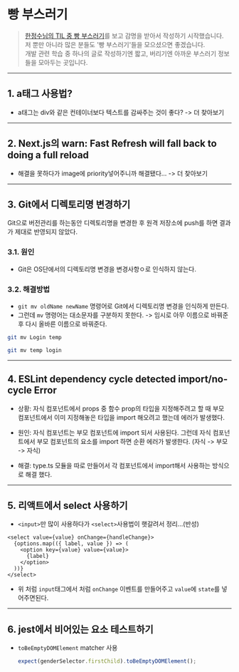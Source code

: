 # 빵 부스러기

> [한정수님의 TIL 중 빵 부스러기](https://github.com/Integerous/TIL/blob/master/ETC/BreadCrumbs.md)를 보고 감명을 받아서 작성하기 시작했습니다.  
> 저 뿐만 아니라 많은 분들도 '빵 부스러기'들을 모으셨으면 좋겠습니다.  
> 개발 관련 학습 중 하나의 글로 작성하기엔 짧고, 버리기엔 아까운 부스러기 정보들을 모아두는 곳입니다.

---

## 1. a태그 사용법?

- a태그는 div와 같은 컨테이너보다 텍스트를 감싸주는 것이 좋다? -> 더 찾아보기

---

## 2. Next.js의 warn: Fast Refresh will fall back to doing a full reload

- 해결을 못하다가 image에 priority넣어주니까 해결됐다... -> 더 찾아보기

---

## 3. Git에서 디렉토리명 변경하기

Git으로 버전관리를 하는동안 디렉토리명을 변경한 후 원격 저장소에 push를 하면 결과가 제대로 반영되지 않았다.

### 3.1. 원인

- Git은 OS단에서의 디렉토리명 변경을 변경사항ㅇ로 인식하지 않는다.

### 3.2. 해결방법

- `git mv oldName newName` 명령어로 Git에서 디렉토리명 변경을 인식하게 만든다.
- 그런데 `mv` 명령어는 대소문자를 구분하지 못한다. -> 임시로 아무 이름으로 바꿔준 후 다시 올바른 이름으로 바꿔준다.

```bash
git mv Login temp

git mv temp login
```

---

## 4. ESLint dependency cycle detected import/no-cycle Error

- 상황: 자식 컴포넌트에서 props 중 함수 prop의 타입을 지정해주려고 할 때 부모 컴포넌트에서 이미 지정해놓은 타입을 import 해오려고 했는데 에러가 발생했다.

- 원인: 자식 컴포넌트는 부모 컴포넌트에 import 되서 사용된다. 그런데 자식 컴포넌트에서 부모 컴포넌트의 요소를 import 하면 순환 에러가 발생한다. (자식 -> 부모 -> 자식)

- 해결: type.ts 모듈을 따로 만들어서 각 컴포넌트에서 import해서 사용하는 방식으로 해결 했다.

---

## 5. 리액트에서 select 사용하기

- `<input>`만 많이 사용하다가 `<select>`사용법이 햇갈려서 정리...(반성)

```tsx
<select value={value} onChange={handleChange}>
  {options.map(({ label, value }) => (
    <option key={value} value={value}>
      {label}
    </option>
  ))}
</select>
```

- 위 처럼 `input`태그에서 처럼 `onChange` 이벤트를 만들어주고 `value`에 `state`를 넣어주면된다.

---

## 6. jest에서 비어있는 요소 테스트하기

- `toBeEmptyDOMElement` matcher 사용
  ```ts
  expect(genderSelector.firstChild).toBeEmptyDOMElement();
  ```
